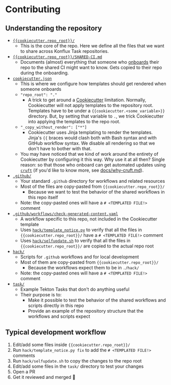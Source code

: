# Contributing

## Understanding the repository

* [`{{cookiecutter.repo_root}}/`]({{cookiecutter.repo_root}}/)
  * This is the core of the repo. Here we define all the files that we want
    to share across Konflux Task repositories.
* [`{{cookiecutter.repo_root}}/SHARED-CI.md`]({{cookiecutter.repo_root}}/SHARED-CI.md)
  * Documents (almost) everything that someone who [onboards](README.md#-onboarding)
    their repo to the shared CI might want to know. Gets copied to their repo during
    the onboarding.
* [`cookiecutter.json`](cookiecutter.json)
  * This is where we configure how templates should get rendered when someone onboards
  * `"repo_root": "."`
    * A trick to get around a [Cookiecutter] limitation. Normally, Cookiecutter
      will not apply templates to the repository root. Templates have to be under
      a `{{cookiecutter.<some_variable>}}` directory. But, by setting that variable
      to `.`, we trick Cookiecutter into applying the templates to the repo root.
  * `"_copy_without_render": ["*"]`
    * Cookiecutter uses Jinja templating to render the templates. Jinja's `{{` braces
      would clash both with Bash syntax and with GitHub workflow syntax. We disable
      all rendering so that we don't have to bother with that.
  * You may have noticed that we kind of work around the entirety of Cookiecutter
    by configuring it this way. Why use it at all then? Single reason: so that
    those who onboard can get automated updates using [`cruft`][cruft] (if you'd
    like to know more, see [docs/why-cruft.md](docs/why-cruft.md)).
* [`.github/`](.github/)
  * Your standard `.github` directory for workflows and related resources
  * Most of the files are copy-pasted from `{{cookiecutter.repo_root}}/`
    * Because we want to test the behavior of the shared workflows in this repo itself
  * Note: the copy-pasted ones will have a `# <TEMPLATED FILE!>` comment
* [`.github/workflows/check-generated-content.yaml`](.github/workflows/check-generated-content.yaml)
  * A workflow specific to this repo, not included in the Cookiecutter template
  * Uses [`hack/template_notice.py`](hack/template_notice.py) to verify that all
    the files in `{{cookiecutter.repo_root}}/` have a `# <TEMPLATED FILE!>` comment
  * Uses [`hack/selfupdate.sh`](hack/selfupdate.sh) to verify that all the files
    in `{{cookiecutter.repo_root}}/` are copied to the actual repo root
* [`hack/`](hack/)
  * Scripts for `.github` workflows and for local development
  * Most of them are copy-pasted from `{{cookiecutter.repo_root}}/`
    * Because the workflows expect them to be in `./hack/`
  * Note: the copy-pasted ones will have a `# <TEMPLATED FILE!>` comment
* [`task/`](task/)
  * Example Tekton Tasks that don't do anything useful
  * Their purpose is to:
    * Make it possible to test the behavior of the shared workflows and scripts
      directly in this repo
    * Provide an example of the repository structure that the workflows and scripts
      expect

## Typical development workflow

1. Edit/add some files inside `{{cookiecutter.repo_root}}/`
2. Run `hack/template_notice.py fix` to add the `# <TEMPLATED FILE!>` comments
3. Run `hack/selfupdate.sh` to copy the changes to the repo root
4. Edit/add some files in the `task/` directory to test your changes
5. Open a PR
6. Get it reviewed and merged 🎉

[Cookiecutter]: https://cookiecutter.readthedocs.io/en/stable/
[cruft]: https://cruft.github.io/cruft
